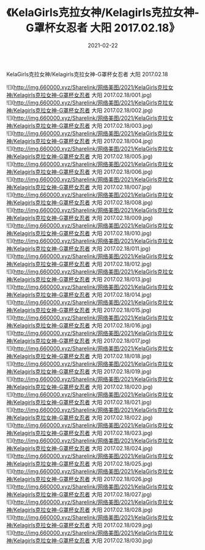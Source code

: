 ﻿---
layout: post
title:  《KelaGirls克拉女神/Kelagirls克拉女神-G罩杯女忍者 大阳 2017.02.18》
date:   2021-02-22
img: http://img.660000.xyz/Sharelink/网络美图/2021/KelaGirls克拉女神/Kelagirls克拉女神-G罩杯女忍者 大阳 2017.02.18/000.jpg
categories: [美女, 清纯, 唯美]
---

KelaGirls克拉女神/Kelagirls克拉女神-G罩杯女忍者 大阳 2017.02.18

 ![](http://img.660000.xyz/Sharelink/网络美图/2021/KelaGirls克拉女神/Kelagirls克拉女神-G罩杯女忍者 大阳 2017.02.18/001.jpg) <br>![](http://img.660000.xyz/Sharelink/网络美图/2021/KelaGirls克拉女神/Kelagirls克拉女神-G罩杯女忍者 大阳 2017.02.18/002.jpg) <br>![](http://img.660000.xyz/Sharelink/网络美图/2021/KelaGirls克拉女神/Kelagirls克拉女神-G罩杯女忍者 大阳 2017.02.18/003.jpg) <br>![](http://img.660000.xyz/Sharelink/网络美图/2021/KelaGirls克拉女神/Kelagirls克拉女神-G罩杯女忍者 大阳 2017.02.18/004.jpg) <br>![](http://img.660000.xyz/Sharelink/网络美图/2021/KelaGirls克拉女神/Kelagirls克拉女神-G罩杯女忍者 大阳 2017.02.18/005.jpg) <br>![](http://img.660000.xyz/Sharelink/网络美图/2021/KelaGirls克拉女神/Kelagirls克拉女神-G罩杯女忍者 大阳 2017.02.18/006.jpg) <br>![](http://img.660000.xyz/Sharelink/网络美图/2021/KelaGirls克拉女神/Kelagirls克拉女神-G罩杯女忍者 大阳 2017.02.18/007.jpg) <br>![](http://img.660000.xyz/Sharelink/网络美图/2021/KelaGirls克拉女神/Kelagirls克拉女神-G罩杯女忍者 大阳 2017.02.18/008.jpg) <br>![](http://img.660000.xyz/Sharelink/网络美图/2021/KelaGirls克拉女神/Kelagirls克拉女神-G罩杯女忍者 大阳 2017.02.18/009.jpg) <br>![](http://img.660000.xyz/Sharelink/网络美图/2021/KelaGirls克拉女神/Kelagirls克拉女神-G罩杯女忍者 大阳 2017.02.18/010.jpg) <br>![](http://img.660000.xyz/Sharelink/网络美图/2021/KelaGirls克拉女神/Kelagirls克拉女神-G罩杯女忍者 大阳 2017.02.18/011.jpg) <br>![](http://img.660000.xyz/Sharelink/网络美图/2021/KelaGirls克拉女神/Kelagirls克拉女神-G罩杯女忍者 大阳 2017.02.18/012.jpg) <br>![](http://img.660000.xyz/Sharelink/网络美图/2021/KelaGirls克拉女神/Kelagirls克拉女神-G罩杯女忍者 大阳 2017.02.18/013.jpg) <br>![](http://img.660000.xyz/Sharelink/网络美图/2021/KelaGirls克拉女神/Kelagirls克拉女神-G罩杯女忍者 大阳 2017.02.18/014.jpg) <br>![](http://img.660000.xyz/Sharelink/网络美图/2021/KelaGirls克拉女神/Kelagirls克拉女神-G罩杯女忍者 大阳 2017.02.18/015.jpg) <br>![](http://img.660000.xyz/Sharelink/网络美图/2021/KelaGirls克拉女神/Kelagirls克拉女神-G罩杯女忍者 大阳 2017.02.18/016.jpg) <br>![](http://img.660000.xyz/Sharelink/网络美图/2021/KelaGirls克拉女神/Kelagirls克拉女神-G罩杯女忍者 大阳 2017.02.18/017.jpg) <br>![](http://img.660000.xyz/Sharelink/网络美图/2021/KelaGirls克拉女神/Kelagirls克拉女神-G罩杯女忍者 大阳 2017.02.18/018.jpg) <br>![](http://img.660000.xyz/Sharelink/网络美图/2021/KelaGirls克拉女神/Kelagirls克拉女神-G罩杯女忍者 大阳 2017.02.18/019.jpg) <br>![](http://img.660000.xyz/Sharelink/网络美图/2021/KelaGirls克拉女神/Kelagirls克拉女神-G罩杯女忍者 大阳 2017.02.18/020.jpg) <br>![](http://img.660000.xyz/Sharelink/网络美图/2021/KelaGirls克拉女神/Kelagirls克拉女神-G罩杯女忍者 大阳 2017.02.18/021.jpg) <br>![](http://img.660000.xyz/Sharelink/网络美图/2021/KelaGirls克拉女神/Kelagirls克拉女神-G罩杯女忍者 大阳 2017.02.18/022.jpg) <br>![](http://img.660000.xyz/Sharelink/网络美图/2021/KelaGirls克拉女神/Kelagirls克拉女神-G罩杯女忍者 大阳 2017.02.18/023.jpg) <br>![](http://img.660000.xyz/Sharelink/网络美图/2021/KelaGirls克拉女神/Kelagirls克拉女神-G罩杯女忍者 大阳 2017.02.18/024.jpg) <br>![](http://img.660000.xyz/Sharelink/网络美图/2021/KelaGirls克拉女神/Kelagirls克拉女神-G罩杯女忍者 大阳 2017.02.18/025.jpg) <br>![](http://img.660000.xyz/Sharelink/网络美图/2021/KelaGirls克拉女神/Kelagirls克拉女神-G罩杯女忍者 大阳 2017.02.18/026.jpg) <br>![](http://img.660000.xyz/Sharelink/网络美图/2021/KelaGirls克拉女神/Kelagirls克拉女神-G罩杯女忍者 大阳 2017.02.18/027.jpg) <br>![](http://img.660000.xyz/Sharelink/网络美图/2021/KelaGirls克拉女神/Kelagirls克拉女神-G罩杯女忍者 大阳 2017.02.18/028.jpg) <br>![](http://img.660000.xyz/Sharelink/网络美图/2021/KelaGirls克拉女神/Kelagirls克拉女神-G罩杯女忍者 大阳 2017.02.18/029.jpg) <br>![](http://img.660000.xyz/Sharelink/网络美图/2021/KelaGirls克拉女神/Kelagirls克拉女神-G罩杯女忍者 大阳 2017.02.18/030.jpg) <br>